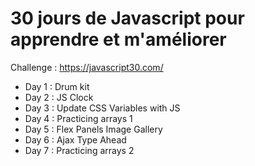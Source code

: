 30 jours de Javascript pour apprendre et m'améliorer
===================
Challenge : https://javascript30.com/

- Day 1 : Drum kit
- Day 2 : JS Clock
- Day 3 : Update CSS Variables with JS
- Day 4 : Practicing arrays 1
- Day 5 : Flex Panels Image Gallery
- Day 6 : Ajax Type Ahead
- Day 7 : Practicing arrays 2
